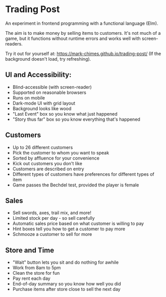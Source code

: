 # Trading Post

An experiment in frontend programming with a functional language (Elm).

The aim is to make money by selling items to customers. It's not much of a game, but it functions without runtime errors and works well with screen-readers. 

Try it out for yourself at: https://mark-chimes.github.io/trading-post/
(If the background doesn't load, try refreshing).

## UI and Accessibility: 
 * Blind-accessible (with screen-reader)
 * Supported on reasonable browsers
 * Runs on mobile
 * Dark-mode UI with grid layout
 * Background looks like wood
 * "Last Event" box so you know what just happened
 * "Story thus far" box so you know everything that's happened
 
## Customers
 * Up to 26 different customers
 * Pick the customer to whom you want to speak
 * Sorted by affluence for your convenience
 * Kick out customers you don't like
 * Customers are described on entry
 * Different types of customers have preferences for different types of item
 * Game passes the Bechdel test, provided the player is female
 
## Sales
 * Sell swords, axes, trail mix, and more!
 * Limited stock per day - so sell carefully
 * Automatic sales price based on what customer is willing to pay
 * Hint boxes tell you how to get a customer to pay more
 * Schmooze a customer to sell for more

## Store and Time
 * "Wait" button lets you sit and do nothing for awhile
 * Work from 8am to 5pm 
 * Clean the store for fun
 * Pay rent each day
 * End-of-day summary so you know how well you did
 * Purchase items after store close to sell the next day

